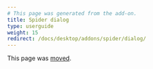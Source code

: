 ```yaml
---
# This page was generated from the add-on.
title: Spider dialog
type: userguide
weight: 15
redirect: /docs/desktop/addons/spider/dialog/
---
```


This page was [moved](/docs/desktop/addons/spider/dialog/).

